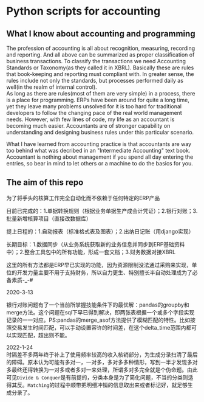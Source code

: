 # Python scripts for accounting
## What I know about accounting and programming
The profession of accounting is all about recognition, measuring, recording and reporting. And all above can be summarized as proper classification of business transactions. To classify the transactions we need Accounting Standards or Taxonomy(as they called it in XBRL). Basically these are rules that book-keeping and reporting must compliant with. In greater sense, the rules include not only the standards, but processes performed daily as well(in the realm of internal control).   
As long as there are rules(most of them are very simple) in a process, there is a place for programming. ERPs have been around for quite a long time, yet they leave many problems unsolved for it is too hard for traditional developers to follow the changing pace of the real world management needs. However, with few lines of code, my life as an accountant is becoming much easier. Accountants are of stronger capability on understanding and designing business rules under this particular scenario.  

What I have learned from accounting practice is that accountants are way too behind what was decribed in an "Intermediate Accounting" text book. Accountant is nothing about management if you spend all day entering the entries, so bear in mind to let others or a machine to do the basics for you.
## The aim of this repo
为了将手头的核算工作完全自动化而不依赖于任何特定的ERP产品

目前已完成的：1.单据转换规则（根据业务单据生产成会计凭证）；2.银行对账；3.批量新增核算项目（直接改数据库）

提上日程的：1.自动报表（标准格式表及图表）；2.出纳日记账（用django实现）

长期目标：1.数据同步（从业务系统获取新的业务信息并同步到ERP基础资料中）；2.整合工具包中的所有功能，形成一套文档；3.财务数据对接XBRL

这里的所有方法都是ERP早已实现的功能，因为资源限制没法通过采购来实现，单位的开发力量主要不用于支持财务，所以自力更生、特别擅长半自动处理成为了必备素质-_-#  

2020-3-13

银行对账问题有了一个当前所掌握技能条件下的最优解：pandas的groupby和merge方法。这个问题在sql下早已得到解决，即两张表根据一个或多个字段实现记录的一一对应。PS:pandas的merge_asof方法提供了模糊匹配的特性。比如按照交易发生时间匹配，可以手动设置容许的时间差，在这个delta_time范围内都可以实现匹配，超出则不能。  
  
  2022-1-24  
时隔差不多两年终于补上了使用频率较高的收入核销部分，为生成分录扫清了最后的障碍。原本认为可能有多对一，一对多，多对多多种情形，写到一半才发现多对多最终还得转换为一对多或者多对一来处理，所谓多对多完全就是个伪命题。由此可见`Divide & Conquer`是有前提的，分类本身是为了简化问题，不当的分类则适得其反。`Matching`的过程中顺带把明细冲销的信息取出来或者标记好，就足够生成分录了。
